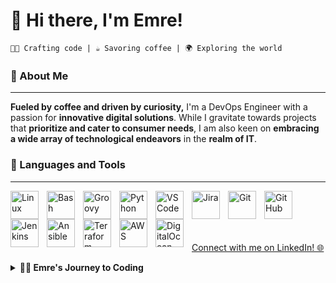 # 👋 Hi there, I'm Emre!

`👨‍💻 Crafting code | ☕ Savoring coffee | 🌍 Exploring the world`

### 🚀 About Me
---
**Fueled by coffee and driven by curiosity,** I'm a DevOps Engineer with a passion for **innovative digital solutions**. While I gravitate towards projects that **prioritize and cater to consumer needs**, I am also keen on **embracing a wide array of technological endeavors** in the **realm of IT**.

### 🧰 Languages and Tools
---

<img align="left" alt="Linux" width="45px" style="padding-right:10px;" src="https://cdn.jsdelivr.net/gh/devicons/devicon/icons/linux/linux-original.svg" />
<img align="left" alt="Bash" width="45px" style="padding-right:10px;" src="https://cdn.jsdelivr.net/gh/devicons/devicon/icons/bash/bash-original.svg" />
<img align="left" alt="Groovy" width="45px" style="padding-right:10px;" src="https://cdn.jsdelivr.net/gh/devicons/devicon/icons/groovy/groovy-original.svg" />
<img align="left" alt="Python" width="45px" style="padding-right:10px;" src="https://cdn.jsdelivr.net/gh/devicons/devicon/icons/python/python-original.svg" />
<img align="left" alt="VSCode" width="45px" style="padding-right:10px;" src="https://cdn.jsdelivr.net/gh/devicons/devicon/icons/vscode/vscode-original.svg" />
<img align="left" alt="Jira" width="45px" style="padding-right:10px;" src="https://cdn.jsdelivr.net/gh/devicons/devicon/icons/jira/jira-original-wordmark.svg" />
<img align="left" alt="Git" width="45px" style="padding-right:10px;" src="https://cdn.jsdelivr.net/gh/devicons/devicon/icons/git/git-original.svg" />
<img align="left" alt="GitHub" width="45px" style="padding-right:10px;" src="https://cdn.jsdelivr.net/gh/devicons/devicon/icons/github/github-original.svg" />
<img align="left" alt="Jenkins" width="45px" style="padding-right:10px;" src="https://cdn.jsdelivr.net/gh/devicons/devicon/icons/jenkins/jenkins-original.svg" />
<img align="left" alt="Ansible" width="45px" style="padding-right:10px;" src="https://cdn.jsdelivr.net/gh/devicons/devicon/icons/ansible/ansible-original.svg" />
<img align="left" alt="Terraform" width="45px" style="padding-right:10px;" src="https://cdn.jsdelivr.net/gh/devicons/devicon/icons/terraform/terraform-plain.svg" />
<img align="left" alt="AWS" width="45px" style="padding-right:10px;" src="https://cdn.jsdelivr.net/gh/devicons/devicon/icons/amazonwebservices/amazonwebservices-plain-wordmark.svg" />
<img align="left" alt="DigitalOcean" width="45px" style="padding-right:10px;" src="https://cdn.jsdelivr.net/gh/devicons/devicon/icons/digitalocean/digitalocean-original.svg" />

<br />
<br />
<br />
<br />

[Connect with me on LinkedIn! 🌐](https://www.linkedin.com/in/emreguzeldere/)

<!-- ### 📊 Stats -->

<!-- ![GitHub Streak](https://streak-stats.demolab.com?user=emrecoding&theme=gruvbox&border_radius=5.5) -->

<details>
  <summary><strong>👨‍💻 Emre's Journey to Coding</strong></summary>

Growing up, attending auto conventions was a regular outing in my family, as almost all of my relatives, including my father, were involved in the automotive industry. I vividly remember stumbling across a **Red Hat Linux convention** back in 2004 in Ohio at the age of 10. The name "Red Hat" caught my eye and stuck with me, though I didn't realize its significance at the time. Today, _(Red Hat) Linux_ is not just a cool name but my favorite coding environment that fuels my everyday work in the terminal. And here's a cool fact: **Linux powers over 90% of the world's supercomputers**, symbolizing its robustness and adaptability.

In college, my major was **Political Science** at **Loyola University Chicago**, and coding was hardly ever on my radar. It seemed I was destined to take a different path, one far removed from the digital world. But destiny had other plans, and coding found its way back into my life. Something shifted when my professor introduced our class to **Stata**, a statistical software used for data manipulation to examine U.S. political trends and presidential election results. This was my first introduction to the command line interface, where we would write commands in Stata syntax to pull a pool of political data from multiple data samples to analyze statistics. I was hooked. The abstraction, the logic, the endless possibilities – all of it was mesmerizing.

What began as a mere interest soon turned into a passion. **Stata** paved the way, but my curiosity didn't stop there. I also took an **Introduction to Computer Science** class to further immerse myself in programming logic, languages, and tools. After graduating college, I began to explore **Linux, Ansible, Groovy, Terraform,** and much more. The more I learned, the more I wanted to know. I found myself immersed in code, exploring new challenges, and pushing the boundaries of what I could create.

From that chance encounter with a **Red Hat Linux** convention as a child to my unexpected introduction to **Stata**, my journey into coding has been filled with surprises and discoveries. Coding has become more than just a hobby or a job – it's a way of life. I eat, breathe, and sleep code, and every day brings a new opportunity to learn, innovate, and create something remarkable.

Today, I stand at the intersection of past experiences and future dreams. The world of coding offers endless paths to explore, and I'm excited to see where this journey takes me next. Whether I'm building new applications, contributing to open-source projects, or inspiring others to embark on their own coding adventures, I'm ready to embrace the challenges and joys that lie ahead. The code is my canvas, and I'm just getting started.
